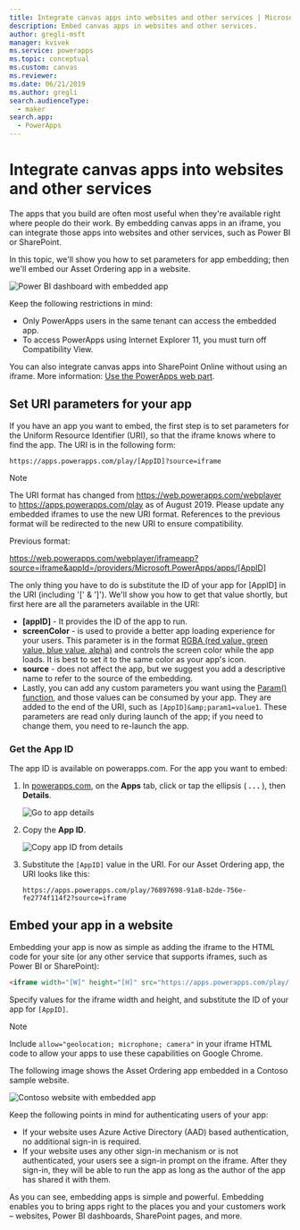```yaml
---
title: Integrate canvas apps into websites and other services | Microsoft Docs
description: Embed canvas apps in websites and other services.
author: gregli-msft
manager: kvivek
ms.service: powerapps
ms.topic: conceptual
ms.custom: canvas
ms.reviewer: 
ms.date: 06/21/2019
ms.author: gregli
search.audienceType: 
  - maker
search.app: 
  - PowerApps
---
```

# Integrate canvas apps into websites and other services
The apps that you build are often most useful when they're available right where people do their work. By embedding canvas apps in an iframe, you can integrate those apps into websites and other services, such as Power BI or SharePoint.

In this topic, we'll show you how to set parameters for app embedding; then we'll embed our Asset Ordering app in a website.

![Power BI dashboard with embedded app](./media/embed-apps-dev/embed-dashboard.png)

Keep the following restrictions in mind:

- Only PowerApps users in the same tenant can access the embedded app.
- To access PowerApps using Internet Explorer 11, you must turn off Compatibility View.

You can also integrate canvas apps into SharePoint Online without using an iframe. More information: [Use the PowerApps web part](https://support.office.com/article/use-the-powerapps-web-part-6285f05e-e441-408a-99d7-aa688195cd1c).

## Set URI parameters for your app
If you have an app you want to embed, the first step is to set parameters for the Uniform Resource Identifier (URI), so that the iframe knows where to find the app. The URI is in the following form:

```
https://apps.powerapps.com/play/[AppID]?source=iframe
```

> [!NOTE]
> The URI format has changed from https://web.powerapps.com/webplayer to https://apps.powerapps.com/play as of August 2019. Please update any embedded iframes to use the new URI format. References to the previous format will be redirected to the new URI to ensure compatibility.
>
> Previous format:
> 
> https://web.powerapps.com/webplayer/iframeapp?source=iframe&appId=/providers/Microsoft.PowerApps/apps/[AppID]

The only thing you have to do is substitute the ID of your app for [AppID] in the URI (including '[' & ']'). We'll show you how to get that value shortly, but first here are all the parameters available in the URI:

* **[appID]** - It provides the ID of the app to run.
* **screenColor** - is used to provide a better app loading experience for your users. This parameter is in the format [RGBA (red value, green value, blue value, alpha)](../canvas-apps/functions/function-colors.md) and controls the screen color while the app loads. It is best to set it to the same color as your app's icon.
* **source** - does not affect the app, but we suggest you add a descriptive name to refer to the source of the embedding.
* Lastly, you can add any custom parameters you want using the [Param() function](../canvas-apps/functions/function-param.md), and those values can be consumed by your app. They are added to the end of the URI, such as `[AppID]&amp;param1=value1`. These parameters are read only during launch of the app; if you need to change them, you need to re-launch the app.

### Get the App ID
The app ID is available on powerapps.com. For the app you want to embed:

1. In [powerapps.com](https://powerapps.microsoft.com), on the **Apps** tab, click or tap the ellipsis ( **. . .** ), then **Details**.
   
    ![Go to app details](./media/embed-apps-dev/details.png)
1. Copy the **App ID**.
   
    ![Copy app ID from details](./media/embed-apps-dev/app-id.png)
1. Substitute the `[AppID]` value in the URI. For our Asset Ordering app, the URI looks like this:
   
    ```
    https://apps.powerapps.com/play/76897698-91a8-b2de-756e-fe2774f114f2?source=iframe
    ```

## Embed your app in a website
Embedding your app is now as simple as adding the iframe to the HTML code for your site (or any other service that supports iframes, such as Power BI or SharePoint):

```html
<iframe width="[W]" height="[H]" src="https://apps.powerapps.com/play/[AppID]?source=website&screenColor=rgba(165,34,55,1)" allow="geolocation; microphone; camera"/>
```

Specify values for the iframe width and height, and substitute the ID of your app for `[AppID]`.

> [!NOTE]
> Include `allow="geolocation; microphone; camera"` in your iframe HTML code to allow your apps to use these capabilities on Google Chrome.

The following image shows the Asset Ordering app embedded in a Contoso sample website.

![Contoso website with embedded app](./media/embed-apps-dev/contoso-website.png)

Keep the following points in mind for authenticating users of your app:

- If your website uses Azure Active Directory (AAD) based authentication, no additional sign-in is required.
- If your website uses any other sign-in mechanism or is not authenticated, your users see a sign-in prompt on the iframe. After they sign-in, they will be able to run the app as long as the author of the app has shared it with them.

As you can see, embedding apps is simple and powerful. Embedding enables you to bring apps right to the places you and your customers work – websites, Power BI dashboards, SharePoint pages, and more.

